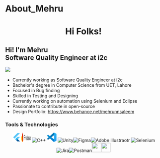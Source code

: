 # About_Mehru
<h1 align="center">Hi Folks!</h1>   
<!--
**Mehr-un-nisa/Mehr-un-nisa** is a ✨ _special_ ✨ repository because its `README.md` (this file) appears on your GitHub profile.
-->
<p align="center">
  
</p>
<!-- <a href="https://github.com/Mehr-un-nisa"><img width="35%" align="right" alt="Mehr-un-nisa" src="https://github-profile-trophy.vercel.app/?username=Mehr-un-nisa&theme=juicyfresh&no-frame=true&no-bg=true&title=Commit&row=1&column=1" /></a> -->
<h2>Hi! I'm Mehru <br>  Software Quality Engineer at i2c </h2> 

<!--<h6>I build <a href="https://stephenajulu.com/portfolio">websites</a>, write <a href="https://stephenajulu.com/blog">articles</a>, design <a href="https://stephenajulu.com/portfolio">graphics</a>, provide <a href="https://stephenajulu.com/book-a-consultation">advice</a> and sell <a href="https://stephenajulu.com/store">digital products</a>.<br>I have 8 years of tech experience, creating products, content and solutons while providing IT services.<br>Do you have a project or need a solution? Then ↴<br><a href="https://stephenajulu.com/contact">Contact me to get in touch now!</a></h6>-->

<img src="https://media2.giphy.com/media/AYMKP85HaWpz8vPBkA/giphy.gif?cid=ecf05e472jt86ag5vcya7corqmdu536r8wor7wb02sl8u4z0&rid=giphy.gif&ct=g" />
<br />


-  Currently working as Software Quality Engineer at i2c
-  Bachelor's degree in Computer Science from UET, Lahore
-  Focused in Bug finding 
-  Skilled in Testing and Designing
-  Currently working on automation using Selenium and Eclipse
-  Passionate to contribute in open-source
-  Design Portfolio: https://www.behance.net/mehrunnsaleem



<!--<hr>
<p align="center">
 <img width="45%" src="https://github-readme-stats.vercel.app/api/top-langs/?username=Mehr-un-nisa&hide=python&layout=compact&theme=jolly" alt="Mehr-un-nisa's Github Languages"/>
</p>-->


### Tools & Technologies
<p align="center">
<img src="https://raw.githubusercontent.com/github/explore/80688e429a7d4ef2fca1e82350fe8e3517d3494d/topics/flutter/flutter.png" alt="Flutter" width="30" height="30"/><img src="https://raw.githubusercontent.com/gilbarbara/logos/master/logos/firebase.svg" alt="Firebase" width="30" height="30"/> <img src="https://raw.githubusercontent.com/jmnote/z-icons/master/svg/cpp.svg" width="30" alt="C++" height="30"/> <img src="https://raw.githubusercontent.com/github/explore/80688e429a7d4ef2fca1e82350fe8e3517d3494d/topics/visual-studio-code/visual-studio-code.png" alt="VSCode" width="30" height="30"/>  <img src="https://github.com/halak/unity-editor-icons/blob/master/icons/small/BuildSettings.Editor.png" alt="Unity" width="30" height="30"/><img src="https://cdn-icons-png.flaticon.com/512/5968/5968705.png" alt="Figma" width="30" height="30"/><img src="https://icon-library.com/images/adobe-icon-png/adobe-icon-png-20.jpg" alt="Adobe Illustraotr" width="30" height="30"/> <img src="https://cdn-icons-png.flaticon.com/512/5936/5936927.png" alt="Selenium" width="30" height="30"/>  
	<img src="https://cdn-icons-png.flaticon.com/512/5968/5968875.png" alt="Jira" width="30" height="30"/><img src="https://cdn.icon-icons.com/icons2/3053/PNG/512/postman_macos_bigsur_icon_189815.png" alt="Postman" width="30" height="30"/><img src="https://icon-library.com/images/adobe-photoshop-icon-png/adobe-photoshop-icon-png-8.jpg" width="30" height="30"/><img src="https://play-lh.googleusercontent.com/kaox1VteLsWAuNxPxhm8t4llaoyFhxzDjo9g4Hdf92bKdT_Sn6Yrdku6rApuc5ktirw=w240-h480-rw" width="30" height="30"/>
</p>


	  
 
	  



